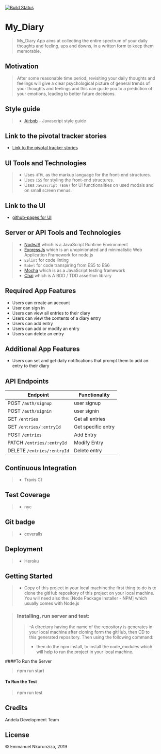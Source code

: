 [![Build Status](https://travis-ci.com/Emmanuel-Nkurunziza/My_Diary.svg?branch=develop)](https://travis-ci.com/Emmanuel-Nkurunziza/My_Diary)




#  My_Diary
> My_Diary App aims at collecting the entire spectrum of your daily thoughts and feeling, ups and downs, in a written form to keep them memorable.


## Motivation 
> After some reasonable time period, revisiting your daily thoughts and feelings will give a clear psychological picture of general trends of your thoughts and feelings and this can guide you to a prediction of your emotions, leading to better future decisions. 


## Style guide
> - [Airbnb](https://github.com/airbnb/javascript) - Javascript style guide


## Link to the pivotal tracker stories
- [Link to the pivotal tracker stories](https://www.pivotaltracker.com/n/projects/2400478)



## UI Tools and Technologies
> - Uses `HTML` as the markup language for the front-end structures.
> - Uses  `CSS` for styling the front-end structures.
> - Uses `JavaScript (ES6)` for UI functionalities on used modals and on small screen menus.


## Link to the UI
- [github-pages for UI](https://emmanuel-nkurunziza.github.io/My_Diary/UI/html/index.html)


## Server or API Tools and Technologies
> - [NodeJS](https://nodejs.org/) which is a JavaScript Runtime Environment
> - [ExpressJs](https://expressjs.com/) which is an unopinionated and minimalistic  Web Application Framework for node.js
> - `ESlint` for code linting
> - `Babel` for code transpiring from ES5 to ES6
> - [Mocha](https://mochajs.org/) which is as a JavaScript testing framework
> - [Chai](http://www.chaijs.com/) which is A BDD / TDD assertion library

## Required App Features
- Users can create an account
- User can sign in 
- Users can view all entries to their diary
- Users can view the contents of a diary entry
- Users can add entry
- Users can add or modify an entry
- Users can delete an entry

## Additional App Features
- Users can set and get daily notifications that prompt them to add an entry to their diary

## API Endpoints

| Endpoint                    | Functionality        |
| --------------------------- | -------------------- |
| POST `/auth/signup`         | user signup      |
| POST `/auth/signin`          | user signin         |
| GET `/entries`              | Get all entries      |
| GET `/entries/:entryId`    | Get specific entry   |
| POST `/entries`             | Add Entry      |
| PATCH `/entries/:entryId`  | Modify Entry      |
| DELETE `/entries/:entryId` | Delete entry      |

## Continuous Integration
> - Travis CI

## Test Coverage
> - nyc

## Git badge
> - coveralls

## Deployment
> - Heroku


## Getting Started
> - Copy of this project in your local machine:the first thing to do is to clone the gitHub repository of this project on your local machine. You will need also the: [Node Package Installer - NPM] which usually comes with Node.js

>### Installing, run server and test:
>>-A directory having the name of the repository is generates in your local machine after cloning form the gitHub, then CD to this generated repository. Then using the following command:
>>- then do the npm install, to install the node_modules which will help to run the project in your local machine.

####To Run the Server
 > npm run start

#### To Run the Test
 > npm run test


## Credits
Andela Development Team

## License
© Emmanuel Nkurunziza, 2019